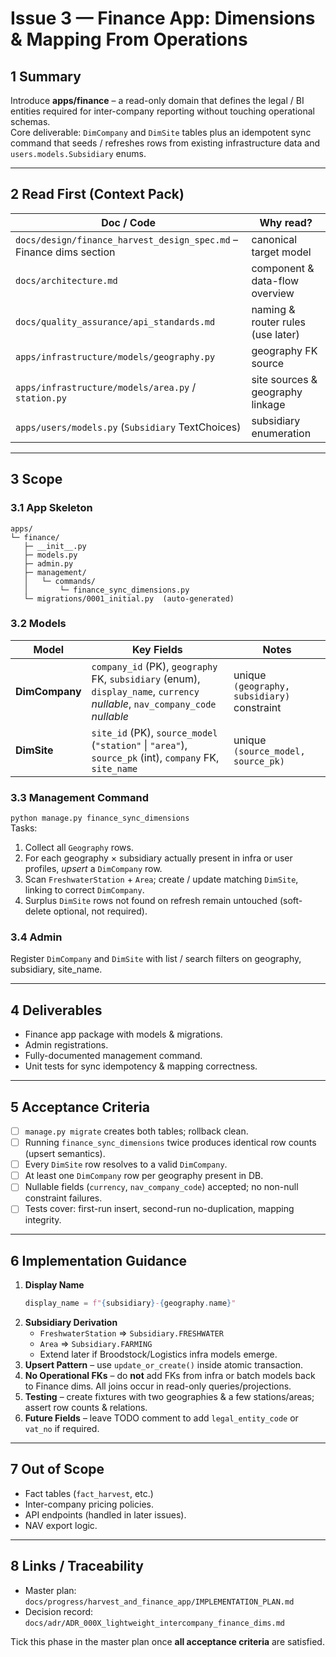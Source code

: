 # Issue 3 — Finance App: Dimensions & Mapping From Operations

## 1 Summary  
Introduce **apps/finance** – a read-only domain that defines the legal / BI entities required for inter-company reporting without touching operational schemas.  
Core deliverable: `DimCompany` and `DimSite` tables plus an idempotent sync command that seeds / refreshes rows from existing infrastructure data and `users.models.Subsidiary` enums.

---

## 2 Read First (Context Pack)  

| Doc / Code | Why read? |
|------------|-----------|
| `docs/design/finance_harvest_design_spec.md` – Finance dims section | canonical target model |
| `docs/architecture.md` | component & data-flow overview |
| `docs/quality_assurance/api_standards.md` | naming & router rules (use later) |
| `apps/infrastructure/models/geography.py` | geography FK source |
| `apps/infrastructure/models/area.py` / `station.py` | site sources & geography linkage |
| `apps/users/models.py` (`Subsidiary` TextChoices) | subsidiary enumeration |

---

## 3 Scope  

### 3.1 App Skeleton  
```
apps/
└─ finance/
   ├─ __init__.py
   ├─ models.py
   ├─ admin.py
   ├─ management/
   │   └─ commands/
   │       └─ finance_sync_dimensions.py
   └─ migrations/0001_initial.py  (auto-generated)
```

### 3.2 Models  
| Model | Key Fields | Notes |
|-------|------------|-------|
| **DimCompany** | `company_id` (PK), `geography` FK, `subsidiary` (enum), `display_name`, `currency` _nullable_, `nav_company_code` _nullable_ | unique `(geography, subsidiary)` constraint |
| **DimSite** | `site_id` (PK), `source_model` (`"station"` \| `"area"`), `source_pk` (int), `company` FK, `site_name` | unique `(source_model, source_pk)` |

### 3.3 Management Command  
`python manage.py finance_sync_dimensions`  
Tasks:  
1. Collect all `Geography` rows.  
2. For each geography × subsidiary actually present in infra or user profiles, _upsert_ a `DimCompany` row.  
3. Scan `FreshwaterStation` + `Area`; create / update matching `DimSite`, linking to correct `DimCompany`.  
4. Surplus `DimSite` rows not found on refresh remain untouched (soft-delete optional, not required).

### 3.4 Admin  
Register `DimCompany` and `DimSite` with list / search filters on geography, subsidiary, site_name.

---

## 4 Deliverables  
- Finance app package with models & migrations.  
- Admin registrations.  
- Fully-documented management command.  
- Unit tests for sync idempotency & mapping correctness.

---

## 5 Acceptance Criteria  
- [ ] `manage.py migrate` creates both tables; rollback clean.  
- [ ] Running `finance_sync_dimensions` twice produces identical row counts (upsert semantics).  
- [ ] Every `DimSite` row resolves to a valid `DimCompany`.  
- [ ] At least one `DimCompany` row per geography present in DB.  
- [ ] Nullable fields (`currency`, `nav_company_code`) accepted; no non-null constraint failures.  
- [ ] Tests cover: first-run insert, second-run no-duplication, mapping integrity.

---

## 6 Implementation Guidance  
1. **Display Name**  
   ```python
   display_name = f"{subsidiary}-{geography.name}"
   ```  
2. **Subsidiary Derivation**  
   - `FreshwaterStation` ⇒ `Subsidiary.FRESHWATER`  
   - `Area`           ⇒ `Subsidiary.FARMING`  
   - Extend later if Broodstock/Logistics infra models emerge.  
3. **Upsert Pattern** – use `update_or_create()` inside atomic transaction.  
4. **No Operational FKs** – do **not** add FKs from infra or batch models back to Finance dims. All joins occur in read-only queries/projections.  
5. **Testing** – create fixtures with two geographies & a few stations/areas; assert row counts & relations.  
6. **Future Fields** – leave TODO comment to add `legal_entity_code` or `vat_no` if required.

---

## 7 Out of Scope  
- Fact tables (`fact_harvest`, etc.)  
- Inter-company pricing policies.  
- API endpoints (handled in later issues).  
- NAV export logic.

---

## 8 Links / Traceability  
- Master plan: `docs/progress/harvest_and_finance_app/IMPLEMENTATION_PLAN.md`  
- Decision record: `docs/adr/ADR_000X_lightweight_intercompany_finance_dims.md`  

Tick this phase in the master plan once **all acceptance criteria** are satisfied.
